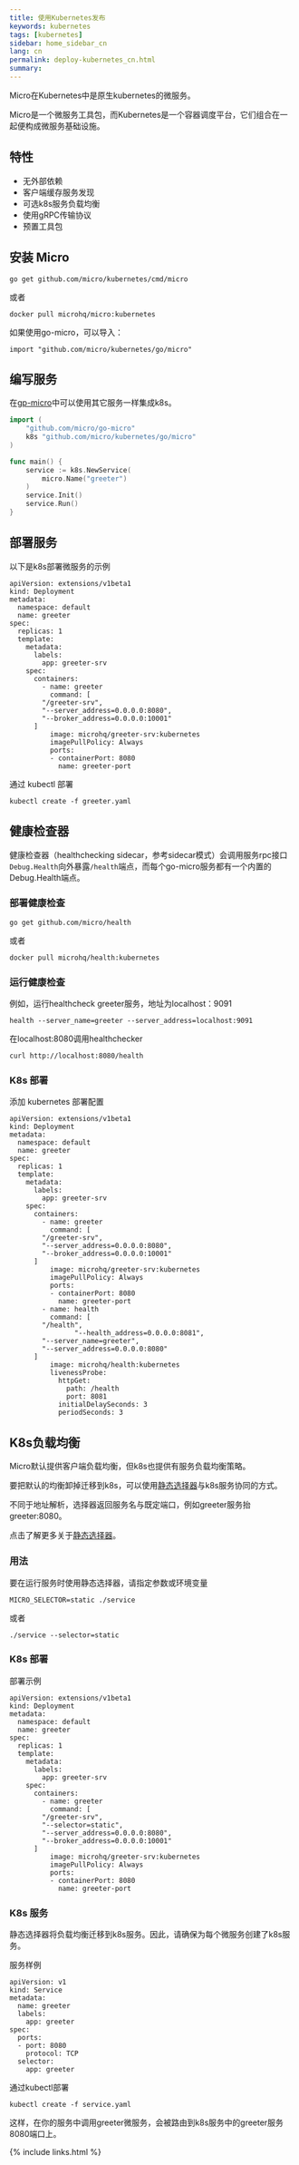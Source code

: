 ```yaml
---
title: 使用Kubernetes发布
keywords: kubernetes
tags: [kubernetes]
sidebar: home_sidebar_cn
lang: cn
permalink: deploy-kubernetes_cn.html
summary: 
---
```


Micro在Kubernetes中是原生kubernetes的微服务。

Micro是一个微服务工具包，而Kubernetes是一个容器调度平台，它们组合在一起便构成微服务基础设施。

## 特性

- 无外部依赖
- 客户端缓存服务发现
- 可选k8s服务负载均衡
- 使用gRPC传输协议
- 预置工具包

## 安装 Micro

```
go get github.com/micro/kubernetes/cmd/micro
```

或者

```
docker pull microhq/micro:kubernetes
```

如果使用go-micro，可以导入：

```
import "github.com/micro/kubernetes/go/micro"
```

## 编写服务

在[gp-micro]([go-micro](https://github.com/micro/go-micro))中可以使用其它服务一样集成k8s。

```go
import (
	"github.com/micro/go-micro"
	k8s "github.com/micro/kubernetes/go/micro"
)

func main() {
	service := k8s.NewService(
		micro.Name("greeter")
	)
	service.Init()
	service.Run()
}
```

## 部署服务

以下是k8s部署微服务的示例

```
apiVersion: extensions/v1beta1
kind: Deployment
metadata:
  namespace: default
  name: greeter
spec:
  replicas: 1
  template:
    metadata:
      labels:
        app: greeter-srv
    spec:
      containers:
        - name: greeter
          command: [
		"/greeter-srv",
		"--server_address=0.0.0.0:8080",
		"--broker_address=0.0.0.0:10001"
	  ]
          image: microhq/greeter-srv:kubernetes
          imagePullPolicy: Always
          ports:
          - containerPort: 8080
            name: greeter-port
```

通过 kubectl 部署

```
kubectl create -f greeter.yaml
```

## 健康检查器

健康检查器（healthchecking sidecar，参考sidecar模式）会调用服务rpc接口`Debug.Health`向外暴露`/health`端点，而每个go-micro服务都有一个内置的Debug.Health端点。

### 部署健康检查

```
go get github.com/micro/health
```

或者

```
docker pull microhq/health:kubernetes
```

### 运行健康检查

例如，运行healthcheck greeter服务，地址为localhost：9091

```
health --server_name=greeter --server_address=localhost:9091
```

在localhost:8080调用healthchecker 

```
curl http://localhost:8080/health
```

### K8s 部署

添加 kubernetes 部署配置

```
apiVersion: extensions/v1beta1
kind: Deployment
metadata:
  namespace: default
  name: greeter
spec:
  replicas: 1
  template:
    metadata:
      labels:
        app: greeter-srv
    spec:
      containers:
        - name: greeter
          command: [
		"/greeter-srv",
		"--server_address=0.0.0.0:8080",
		"--broker_address=0.0.0.0:10001"
	  ]
          image: microhq/greeter-srv:kubernetes
          imagePullPolicy: Always
          ports:
          - containerPort: 8080
            name: greeter-port
        - name: health
          command: [
		"/health",
                "--health_address=0.0.0.0:8081",
		"--server_name=greeter",
		"--server_address=0.0.0.0:8080"
	  ]
          image: microhq/health:kubernetes
          livenessProbe:
            httpGet:
              path: /health
              port: 8081
            initialDelaySeconds: 3
            periodSeconds: 3
```

## K8s负载均衡

Micro默认提供客户端负载均衡，但k8s也提供有服务负载均衡策略。

要把默认的均衡卸掉迁移到k8s，可以使用[静态选择器](https://github.com/micro/go-plugins/tree/master/selector/static)与k8s服务协同的方式。

不同于地址解析，选择器返回服务名与既定端口，例如greeter服务抬greeter:8080。

点击了解更多关于[静态选择器](https://github.com/micro/go-plugins/tree/master/selector/static)。

### 用法

要在运行服务时使用静态选择器，请指定参数或环境变量

```
MICRO_SELECTOR=static ./service
```

或者

```
./service --selector=static
```

### K8s 部署

部署示例

```
apiVersion: extensions/v1beta1
kind: Deployment
metadata:
  namespace: default
  name: greeter
spec:
  replicas: 1
  template:
    metadata:
      labels:
        app: greeter-srv
    spec:
      containers:
        - name: greeter
          command: [
		"/greeter-srv",
		"--selector=static",
		"--server_address=0.0.0.0:8080",
		"--broker_address=0.0.0.0:10001"
	  ]
          image: microhq/greeter-srv:kubernetes
          imagePullPolicy: Always
          ports:
          - containerPort: 8080
            name: greeter-port
```

### K8s 服务

静态选择器将负载均衡迁移到k8s服务。因此，请确保为每个微服务创建了k8s服务。

服务样例

```
apiVersion: v1
kind: Service
metadata:
  name: greeter
  labels:
    app: greeter
spec:
  ports:
  - port: 8080
    protocol: TCP
  selector:
    app: greeter
```

通过kubectl部署

```
kubectl create -f service.yaml
```

这样，在你的服务中调用greeter微服务，会被路由到k8s服务中的greeter服务8080端口上。

{% include links.html %}
